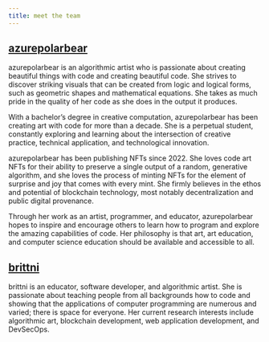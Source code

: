 ```yaml
---
title: meet the team
---
```


## [azurepolarbear](https://azurepolarbear.github.io/)

azurepolarbear is an algorithmic artist who is passionate about creating beautiful things with code and creating beautiful code. She strives to discover striking visuals that can be created from logic and logical forms, such as geometric shapes and mathematical equations. She takes as much pride in the quality of her code as she does in the output it produces.

With a bachelor’s degree in creative computation, azurepolarbear has been creating art with code for more than a decade. She is a perpetual student, constantly exploring and learning about the intersection of creative practice, technical application, and technological innovation.

azurepolarbear has been publishing NFTs since 2022. She loves code art NFTs for their ability to preserve a single output of a random, generative algorithm, and she loves the process of minting NFTs for the element of surprise and joy that comes with every mint. She firmly believes in the ethos and potential of blockchain technology, most notably decentralization and public digital provenance.

Through her work as an artist, programmer, and educator, azurepolarbear hopes to inspire and encourage others to learn how to program and explore the amazing capabilities of code. Her philosophy is that art, art education, and computer science education should be available and accessible to all.

## [brittni](https://blwatkins.github.io/)

brittni is an educator, software developer, and algorithmic artist. She is passionate about teaching people from all backgrounds how to code and showing that the applications of computer programming are numerous and varied; there is space for everyone. Her current research interests include algorithmic art, blockchain development, web application development, and DevSecOps.
